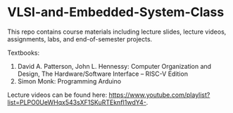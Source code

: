 # VLSI-and-Embedded-System-Class

This repo contains course materials including lecture slides, lecture videos, assignments, labs, and end-of-semester projects.

Textbooks:

  1. David A. Patterson, John L. Hennessy: Computer Organization and Design, The Hardware/Software Interface – RISC-V Edition
  2. Simon Monk: Programming Arduino

Lecture videos can be found here: https://www.youtube.com/playlist?list=PLPO0UeWHqx543sXF1SKuRTEknfI1wdY4-.
